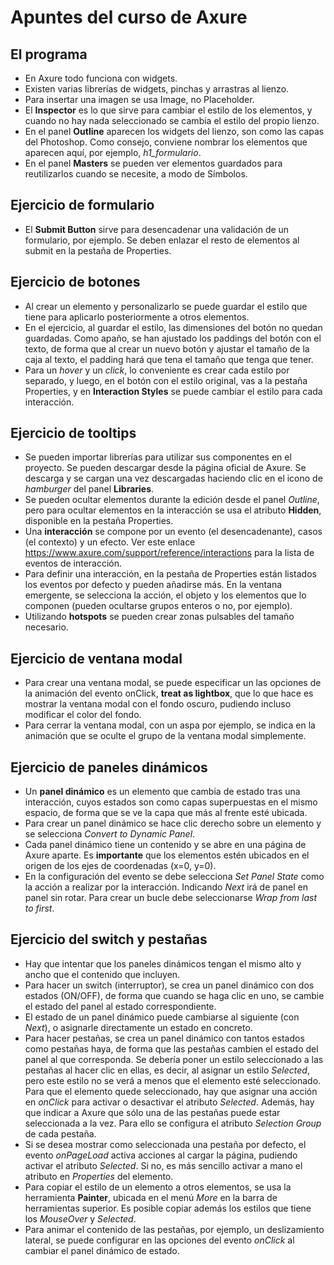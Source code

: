 # Apuntes del curso de Axure

## El programa
- En Axure todo funciona con widgets.
- Existen varias librerías de widgets, pinchas y arrastras al lienzo.
- Para insertar una imagen se usa Image, no Placeholder.
- El **Inspector** es lo que sirve para cambiar el estilo de los elementos, y cuando no hay nada seleccionado se cambia el estilo del propio lienzo.
- En el panel **Outline** aparecen los widgets del lienzo, son como las capas del Photoshop. Como consejo, conviene nombrar los elementos que aparecen aquí, por ejemplo, *h1_formulario*.
- En el panel **Masters** se pueden ver elementos guardados para reutilizarlos cuando se necesite, a modo de Símbolos.

## Ejercicio de formulario
- El **Submit Button** sirve para desencadenar una validación de un formulario, por ejemplo. Se deben enlazar el resto de elementos al submit en la pestaña de Properties.

## Ejercicio de botones
- Al crear un elemento y personalizarlo se puede guardar el estilo que tiene para aplicarlo posteriormente a otros elementos.
- En el ejercicio, al guardar el estilo, las dimensiones del botón no quedan guardadas. Como apaño, se han ajustado los paddings del botón con el texto, de forma que al crear un nuevo botón y ajustar el tamaño de la caja al texto, el padding hará que tena el tamaño que tenga que tener.
- Para un *hover* y un *click*, lo conveniente es crear cada estilo por separado, y luego, en el botón con el estilo original, vas a la pestaña Properties, y en **Interaction Styles** se puede cambiar el estilo para cada interacción.

## Ejercicio de tooltips
- Se pueden importar librerías para utilizar sus componentes en el proyecto. Se pueden descargar desde la página oficial de Axure. Se descarga y se cargan una vez descargadas haciendo clic en el icono de *hamburger* del panel **Libraries**.
- Se pueden ocultar elementos durante la edición desde el panel *Outline*, pero para ocultar elementos en la interacción se usa el atributo **Hidden**, disponible en la pestaña Properties.
- Una **interacción** se compone por un evento (el desencadenante), casos (el contexto) y un efecto. Ver este enlace https://www.axure.com/support/reference/interactions para la lista de eventos de interacción.
- Para definir una interacción, en la pestaña de Properties están listados los eventos por defecto y pueden añadirse más. En la ventana emergente, se selecciona la acción, el objeto y los elementos que lo componen (pueden ocultarse grupos enteros o no, por ejemplo).
- Utilizando **hotspots** se pueden crear zonas pulsables del tamaño necesario.

## Ejercicio de ventana modal
- Para crear una ventana modal, se puede especificar un las opciones de la animación del evento onClick, **treat as lightbox**, que lo que hace es mostrar la ventana modal con el fondo oscuro, pudiendo incluso modificar el color del fondo.
- Para cerrar la ventana modal, con un aspa por ejemplo, se indica en la animación que se oculte el grupo de la ventana modal simplemente.

## Ejercicio de paneles dinámicos
- Un **panel dinámico** es un elemento que cambia de estado tras una interacción, cuyos estados son como capas superpuestas en el mismo espacio, de forma que se ve la capa que más al frente esté ubicada.
- Para crear un panel dinámico se hace clic derecho sobre un elemento y se selecciona *Convert to Dynamic Panel*.
- Cada panel dinámico tiene un contenido y se abre en una página de Axure aparte. Es **importante** que los elementos estén ubicados en el origen de los ejes de coordenadas (x=0, y=0).
- En la configuración del evento se debe selecciona *Set Panel State* como la acción a realizar por la interacción. Indicando *Next* irá de panel en panel sin rotar. Para crear un bucle debe seleccionarse *Wrap from last to first*.

## Ejercicio del switch y pestañas
- Hay que intentar que los paneles dinámicos tengan el mismo alto y ancho que el contenido que incluyen.
- Para hacer un switch (interruptor), se crea un panel dinámico con dos estados (ON/OFF), de forma que cuando se haga clic en uno, se cambie el estado del panel al estado correspondiente.
- El estado de un panel dinámico puede cambiarse al siguiente (con *Next*), o asignarle directamente un estado en concreto.
- Para hacer pestañas, se crea un panel dinámico con tantos estados como pestañas haya, de forma que las pestañas cambien el estado del panel al que corresponda. Se debería poner un estilo seleccionado a las pestañas al hacer clic en ellas, es decir, al asignar un estilo *Selected*, pero este estilo no se verá a menos que el elemento esté seleccionado. Para que el elemento quede seleccionado, hay que asignar una acción en *onClick* para activar o desactivar el atributo *Selected*. Además, hay que indicar a Axure que sólo una de las pestañas puede estar seleccionada a la vez. Para ello se configura el atributo *Selection Group* de cada pestaña.
- Si se desea mostrar como seleccionada una pestaña por defecto, el evento *onPageLoad* activa acciones al cargar la página, pudiendo activar el atributo *Selected*. Si no, es más sencillo activar a mano el atributo en *Properties* del elemento.
- Para copiar el estilo de un elemento a otros elementos, se usa la herramienta **Painter**, ubicada en el menú *More* en la barra de herramientas superior. Es posible copiar además los estilos que tiene los *MouseOver* y *Selected*.  
- Para animar el contenido de las pestañas, por ejemplo, un deslizamiento lateral, se puede configurar en las opciones del evento *onClick* al cambiar el panel dinámico de estado.
